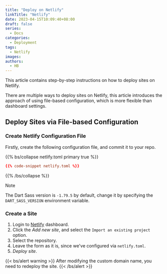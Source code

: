 ```yaml
---
title: "Deploy on Netlify"
linkTitle: "Netlify"
date: 2023-04-15T10:09:40+08:00
draft: false
series:
  - Docs
categories:
  - Deployment
tags:
  - Netlify
images:
authors:
  - HB
---
```


This article contains step-by-step instructions on how to deploy sites on Netlify.

<!--more-->

There are multiple ways to deploy sites on Netlify, this article introduces the approach of using file-based configuration, which is more flexible than dashboard settings.

## Deploy Sites via File-based Configuration

### Create Netlify Configuration File

Firstly, create the following configuration file, and commit it to your repo.

{{% bs/collapse netlify.toml primary true %}}
```toml {data-max-lines=30}
{{% code-snippet netlify.toml %}}
```
{{% /bs/collapse %}}

> [!NOTE]
> The Dart Sass version is `-1.79.5` by default, change it by specifying the `DART_SASS_VERSION` environment variable.

### Create a Site

1. Login to [Netlify](https://www.netlify.com/) dashboard.
2. Click the _Add new site_, and select the `Import an existing project` option.
3. Select the repository.
4. Leave the form as it is, since we've configured via `netlify.toml`.
5. _Deploy site_.

{{< bs/alert warning >}}
After modifying the custom domain name, you need to redeploy the site.
{{< /bs/alert >}}
